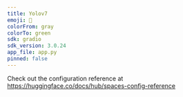 ```yaml
---
title: Yolov7
emoji: 🏃
colorFrom: gray
colorTo: green
sdk: gradio
sdk_version: 3.0.24
app_file: app.py
pinned: false
---
```


Check out the configuration reference at https://huggingface.co/docs/hub/spaces-config-reference
